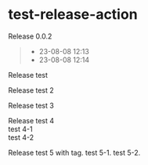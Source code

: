# test-release-action

Release 0.0.2
> - 23-08-08 12:13
> - 23-08-08 12:14

Release test

Release test 2

Release test 3

Release test 4  
test 4-1  
test 4-2

Release test 5 with tag. 
test 5-1. 
test 5-2. 
